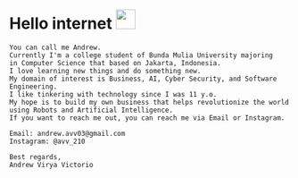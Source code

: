 <h1>Hello internet <img src="https://media.giphy.com/media/hvRJCLFzcasrR4ia7z/giphy.gif" width="35"></h1>

```
You can call me Andrew.
Currently I'm a college student of Bunda Mulia University majoring
in Computer Science that based on Jakarta, Indonesia. 
I love learning new things and do something new.
My domain of interest is Business, AI, Cyber Security, and Software Engineering.
I like tinkering with technology since I was 11 y.o.
My hope is to build my own business that helps revolutionize the world using Robots and Artificial Intelligence.
If you want to reach me out, you can reach me via Email or Instagram.

Email: andrew.avv03@gmail.com
Instagram: @avv_210

Best regards,
Andrew Virya Victorio
```

<!-- <p align="center">
  <a href="https://github.com/DenverCoder1/readme-typing-svg"><img src="https://readme-typing-svg.herokuapp.com?lines=Computer+Science+Student;Always%20learning%20new%20things&center=true&width=500&height=50"></a>
</p>

## My Motto: Service to others is the rent you pay for your room in heaven 

## 🔥 Streak Stats
<p align="center"><img src="https://github-readme-streak-stats.herokuapp.com/?user=AlphaByte-RedTeam&theme=algolia" alt="7oSkaaa" /></p>

## 📊 Github Stats
<p align="center">
<a href="https://github.com/anuraghazra/github-readme-stats"><img alt="Andrew's Github Stats" src="https://github-readme-stats.vercel.app/api?username=AlphaByte-RedTeam&show_icons=true&count_private=true&theme=algolia" height="192px"/></a>
<br/>
&nbsp;
<img src="https://github-readme-stats.vercel.app/api/top-langs?username=AlphaByte-RedTeam&langs_count=10&show_icons=true&locale=en&layout=compact&theme=algolia" alt="7oSkaaa" height="192px"/>
<br>
<b>Note:</b> Top languages is only a metric of the languages my public code consists of and doesn't reflect experience or skill level.

<summary><b>⚡ Recent GitHub Activity</b></summary>
<br/>
<a href="https://github.com/AlphaByte-RedTeam"><img alt="Andrew's Activity Graph" src="https://activity-graph.herokuapp.com/graph?username=AlphaByte-RedTeam&custom_title=Andrew's%20Contribution%20Graph&theme=react-dark" /></a>
<br/>

![visitors](https://visitor-badge.glitch.me/badge?page_id=aveenain.visitor-badge)

</br>
 -->
